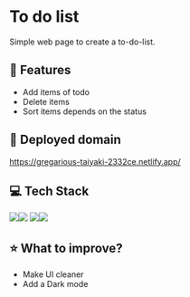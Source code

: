 # To do list 

Simple web page to create a to-do-list.


## 👀 Features 

* Add items of todo
* Delete items
* Sort items depends on the status

## 🌸 Deployed domain

https://gregarious-taiyaki-2332ce.netlify.app/
 

## 💻 Tech Stack 

<img src="https://img.shields.io/badge/javascript-F7DF1E?style=for-the-badge&logo=javascript&logoColor=black"><img src="https://img.shields.io/badge/react-61DAFB?style=for-the-badge&logo=react&logoColor=black">
<img src="https://img.shields.io/badge/css-1572B6?style=for-the-badge&logo=css3&logoColor=white"><img src="https://img.shields.io/badge/HTML5-E34F26?style=for-the-badge&logo=HTML5&logoColor=white">


## ⭐️ What to improve? 

- Make UI cleaner 
- Add a Dark mode 
